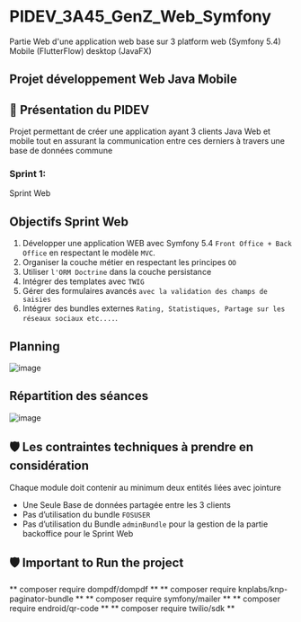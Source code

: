 # PIDEV_3A45_GenZ_Web_Symfony

Partie Web d'une application web base sur 3 platform web (Symfony 5.4) Mobile (FlutterFlow) desktop (JavaFX)
## Projet développement Web Java Mobile
## 🧰 Présentation du PIDEV
 Projet permettant de créer une application ayant 3 clients Java Web et mobile tout en assurant la communication entre ces derniers à travers une base de données commune
 ### Sprint 1:
 Sprint Web
 ## Objectifs Sprint Web
 1. Développer une application WEB avec Symfony 5.4 `Front
Office + Back Office` en respectant le modèle `MVC`.
1. Organiser la couche métier en respectant les principes `OO`
1. Utiliser `l'ORM Doctrine` dans la couche persistance
1. Intégrer des templates avec `TWIG`
1. Gérer des formulaires avancés `avec la validation des champs de saisies`
1. Intégrer des bundles externes `Rating, Statistiques, Partage sur les réseaux sociaux etc....`.


## Planning
![image](https://user-images.githubusercontent.com/61393700/221413444-e838c951-b1f0-4c1c-be96-a29660d96fb0.png)
## Répartition des séances
![image](https://user-images.githubusercontent.com/61393700/221413682-1d31d083-0554-4bed-a27d-188c5e534030.png)

## 🛡️ Les contraintes techniques à prendre en considération
Chaque module doit contenir au minimum deux entités liées avec jointure 
- Une Seule Base de données partagée entre les 3 clients
- Pas d’utilisation du bundle `FOSUSER `
- Pas d’utilisation du Bundle `adminBundle` pour la gestion de la partie backoffice pour le Sprint Web

## 🛡️ Important to Run the project ## 
  ** composer require dompdf/dompdf ** 
  ** composer require knplabs/knp-paginator-bundle **
  ** composer require symfony/mailer ** 
  ** composer require endroid/qr-code **
  ** composer require twilio/sdk **
